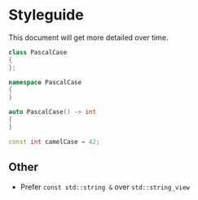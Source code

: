 # Styleguide
This document will get more detailed over time.
```cpp
class PascalCase
{
};

namespace PascalCase
{
}

auto PascalCase() -> int
{
}

const int camelCase = 42;
```

## Other
- Prefer `const std::string &` over `std::string_view`
